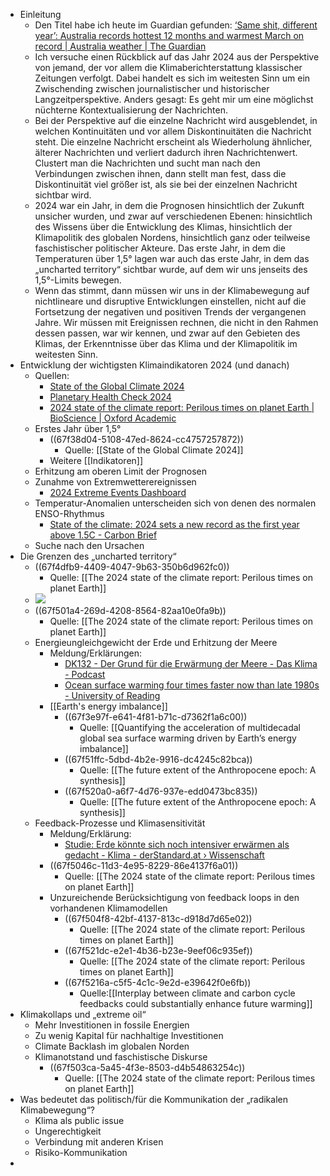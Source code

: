- Einleitung
	- Den Titel habe ich heute im Guardian gefunden: [‘Same shit, different year’: Australia records hottest 12 months and warmest March on record | Australia weather | The Guardian](https://www.theguardian.com/environment/2025/apr/03/australia-records-hottest-12-months-and-warmest-march-weather-on-record "‘Same shit, different year’: Australia records hottest 12 months and warmest March on record | Australia weather | The Guardian")
	- Ich versuche einen Rückblick auf das Jahr 2024 aus der Perspektive von jemand, der vor allem die Klimaberichterstattung klassischer Zeitungen verfolgt. Dabei handelt es sich im weitesten Sinn um ein Zwischending zwischen journalistischer und historischer Langzeitperspektive. Anders gesagt: Es geht mir um eine möglichst nüchterne Kontextualisierung der Nachrichten.
	- Bei der Perspektive auf die einzelne Nachricht wird ausgeblendet, in welchen Kontinuitäten und vor allem Diskontinuitäten die Nachricht steht. Die einzelne Nachricht erscheint als Wiederholung ähnlicher, älterer Nachrichten und verliert dadurch ihren Nachrichtenwert. Clustert man die Nachrichten und sucht man nach den Verbindungen zwischen ihnen, dann stellt man fest, dass die Diskontinuität viel größer ist, als sie bei der einzelnen Nachricht sichtbar wird.
	- 2024 war ein Jahr, in dem die Prognosen hinsichtlich der Zukunft unsicher wurden, und zwar auf verschiedenen Ebenen: hinsichtlich des Wissens über die Entwicklung des Klimas, hinsichtlich der Klimapolitik des globalen Nordens, hinsichtlich ganz oder teilweise faschistischer politischer Akteure. Das erste Jahr, in dem die Temperaturen über 1,5° lagen war auch das erste Jahr, in dem das „uncharted territory“ sichtbar wurde, auf dem wir uns jenseits des 1,5°-Limits bewegen.
	- Wenn das stimmt, dann müssen wir uns in der Klimabewegung auf nichtlineare und disruptive Entwicklungen einstellen, nicht auf die Fortsetzung der negativen und positiven Trends der vergangenen Jahre. Wir müssen mit Ereignissen rechnen, die nicht in den Rahmen dessen passen, war wir kennen, und zwar auf den Gebieten des Klimas, der Erkenntnisse über das Klima und der Klimapolitik im weitesten Sinn.
- Entwicklung der wichtigsten Klimaindikatoren 2024 (und danach)
	- Quellen:
		- [State of the Global Climate 2024](https://wmo.int/publication-series/state-of-global-climate-2024 "State of the Global Climate 2024")
		- [Planetary Health Check 2024](https://www.planetaryhealthcheck.org/ "Planetary Health Check 2024")
		- [2024 state of the climate report: Perilous times on planet Earth | BioScience | Oxford Academic](https://academic.oup.com/bioscience/article/74/12/812/7808595?login=false "2024 state of the climate report: Perilous times on planet Earth | BioScience | Oxford Academic")
	- Erstes Jahr über 1,5°
		- ((67f38d04-5108-47ed-8624-cc4757257872))
			- Quelle: [[State of the Global Climate 2024]]
		- Weitere [[Indikatoren]]
	- Erhitzung am oberen Limit der Prognosen
	- Zunahme von Extremwetterereignissen
		- [2024 Extreme Events Dashboard](https://experience.arcgis.com/experience/5cb119c71c6c4f8a89b837bf5cf353b8 "2024 Extreme Events Dashboard")
	- Temperatur-Anomalien unterscheiden sich von denen des normalen ENSO-Rhythmus
		- [State of the climate: 2024 sets a new record as the first year above 1.5C - Carbon Brief](https://www.carbonbrief.org/state-of-the-climate-2024-sets-a-new-record-as-the-first-year-above-1-5c/ "State of the climate: 2024 sets a new record as the first year above 1.5C - Carbon Brief")
	- Suche nach den Ursachen
- Die Grenzen des „uncharted territory“
	- ((67f4dfb9-4409-4047-9b63-350b6d962fc0))
		- Quelle: [[The 2024 state of the climate report: Perilous times on planet Earth]]
	- ![](https://oup.silverchair-cdn.com/oup/backfile/Content_public/Journal/bioscience/74/12/10.1093_biosci_biae087/2/m_biae087fig2.jpeg?Expires=1746725296&Signature=PiZyuDJ2ccg3igefgpsgck0VXpH13WE-a5wOPOmTkhHdnRcJGHwMr66l8EKAslrSdo3lvOz71dleWqqMAKB2u8PT7msLxi2TYum9YlKkyMoZuP6zf~-lA3kD-tmoDl3Zzym2RgT-I4qnMnc1YD1KXeH13J8BBb8tiCmjPJoWesSHPeGbgyz1rQ3vRRdFMhPRIWYsn1z1bHv7OhOHDl79BweRFazbzNT1gw2BvcyH00n3bBOtomTF8nD8Ud6mh~hAOMSN7USV-yo3AD8hZMaUMCsvVRDUx1RZwEzyqDe8BdelQKalPU9~a3-IP82N6~5rRFVKymZ4X89H94cI~b84wA__&Key-Pair-Id=APKAIE5G5CRDK6RD3PGA)
	- ((67f501a4-269d-4208-8564-82aa10e0fa9b))
		- Quelle: [[The 2024 state of the climate report: Perilous times on planet Earth]]
	- Energieungleichgewicht der Erde und Erhitzung der Meere
		- Meldung/Erklärungen:
			- [DK132 - Der Grund für die Erwärmung der Meere - Das Klima - Podcast](https://dasklima.podigee.io/132-dk132-der-grund-fur-die-erwarmung-der-meere "DK132 - Der Grund für die Erwärmung der Meere - Das Klima - Podcast")
			- [Ocean surface warming four times faster now than late 1980s - University of Reading](https://www.reading.ac.uk/news/2025/Research-News/Ocean-surface-warming-four-times-faster-now-than-late-1980s "Ocean surface warming four times faster now than late 1980s - University of Reading")
		- [[Earth's energy imbalance]]
			- ((67f3e97f-e641-4f81-b71c-d7362f1a6c00))
				- Quelle: [[Quantifying the acceleration of multidecadal global sea surface warming driven by Earth’s energy imbalance]]
			- ((67f51ffc-5dbd-4b2e-9916-dc4245c82bca))
				- Quelle: [[The future extent of the Anthropocene epoch: A synthesis]]
			- ((67f520a0-a6f7-4d76-937e-edd0473bc835))
				- Quelle: [[The future extent of the Anthropocene epoch: A synthesis]]
	- Feedback-Prozesse und Klimasensitivität
		- Meldung/Erklärung:
			- [Studie: Erde könnte sich noch intensiver erwärmen als gedacht - Klima - derStandard.at › Wissenschaft](https://www.derstandard.at/story/3000000262699/erderw228rmung-laut-studie-langfristig-wom246glich-intensiver-als-gedacht?ref=entzs1 "Studie: Erde könnte sich noch intensiver erwärmen als gedacht - Klima - derStandard.at › Wissenschaft")
		- ((67f5046c-11d3-4e95-8229-86e4137f6a01))
			- Quelle: [[The 2024 state of the climate report: Perilous times on planet Earth]]
		- Unzureichende Berücksichtigung von feedback loops in den vorhandenen Klimamodellen
			- ((67f504f8-42bf-4137-813c-d918d7d65e02))
				- Quelle: [[The 2024 state of the climate report: Perilous times on planet Earth]]
			- ((67f521dc-e2e1-4b36-b23e-9eef06c935ef))
				- Quelle: [[The 2024 state of the climate report: Perilous times on planet Earth]]
			- ((67f5216a-c5f5-4c1c-9e2d-e39642f0e6fb))
				- Quelle:[[Interplay between climate and carbon cycle feedbacks could substantially enhance future warming]]
- Klimakollaps und „extreme oil“
	- Mehr Investitionen in fossile Energien
	- Zu wenig Kapital für nachhaltige Investitionen
	- Climate Backlash im globalen Norden
	- Klimanotstand und faschistische Diskurse
		- ((67f503ca-5a45-4f3e-8503-d4b54863254c))
			- Quelle: [[The 2024 state of the climate report: Perilous times on planet Earth]]
- Was bedeutet das politisch/für die Kommunikation der „radikalen Klimabewegung“?
	- Klima als public issue
	- Ungerechtigkeit
	- Verbindung mit anderen Krisen
	- Risiko-Kommunikation
-